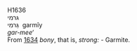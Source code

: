 H1636  
גּרמי  
גַּרמִי ‎ garmı̂y  
*gar-mee‘*  
From [1634](h1634) *bony*, that is, *strong: -* Garmite.  
